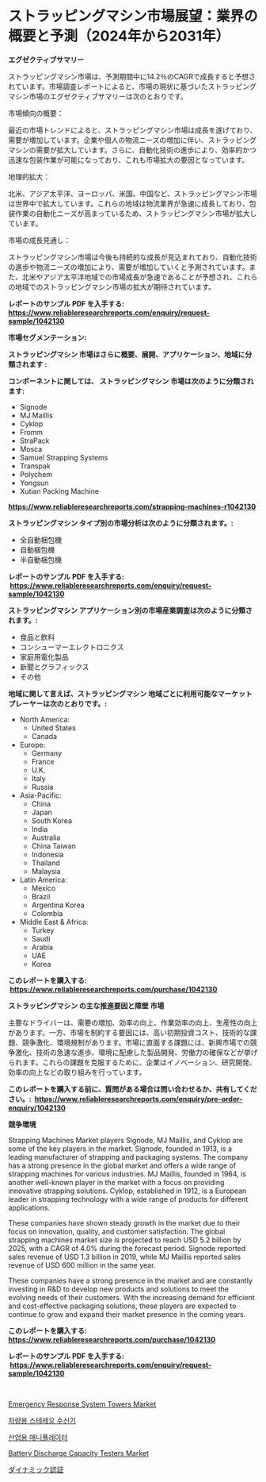 <p><h1>ストラッピングマシン市場展望：業界の概要と予測（2024年から2031年）</h1></p><p><strong>エグゼクティブサマリー</strong></p>
<p><p>ストラッピングマシン市場は、予測期間中に14.2％のCAGRで成長すると予想されています。市場調査レポートによると、市場の現状に基づいたストラッピングマシン市場のエグゼクティブサマリーは次のとおりです。</p><p>市場傾向の概要：</p><p>最近の市場トレンドによると、ストラッピングマシン市場は成長を遂げており、需要が増加しています。企業や個人の物流ニーズの増加に伴い、ストラッピングマシンの需要が拡大しています。さらに、自動化技術の進歩により、効率的かつ迅速な包装作業が可能になっており、これも市場拡大の要因となっています。</p><p>地理的拡大：</p><p>北米、アジア太平洋、ヨーロッパ、米国、中国など、ストラッピングマシン市場は世界中で拡大しています。これらの地域は物流業界が急速に成長しており、包装作業の自動化ニーズが高まっているため、ストラッピングマシン市場が拡大しています。</p><p>市場の成長見通し：</p><p>ストラッピングマシン市場は今後も持続的な成長が見込まれており、自動化技術の進歩や物流ニーズの増加により、需要が増加していくと予測されています。また、北米やアジア太平洋地域での市場成長が急速であることが予想され、これらの地域でのストラッピングマシン市場の拡大が期待されています。</p></p>
<p><strong>レポートのサンプル PDF を入手する: <a href="https://www.reliableresearchreports.com/enquiry/request-sample/1042130">https://www.reliableresearchreports.com/enquiry/request-sample/1042130</a></strong></p>
<p><strong>市場セグメンテーション:</strong></p>
<p><strong> ストラッピングマシン 市場はさらに概要、展開、アプリケーション、地域に分類されます :</strong></p>
<p><strong>コンポーネントに関しては、 ストラッピングマシン 市場は次のように分類されます: &nbsp;</strong></p>
<p><ul><li>Signode</li><li>MJ Maillis</li><li>Cyklop</li><li>Fromm</li><li>StraPack</li><li>Mosca</li><li>Samuel Strapping Systems</li><li>Transpak</li><li>Polychem</li><li>Yongsun</li><li>Xutian Packing Machine</li></ul></p>
<p><strong><a href="https://www.reliableresearchreports.com/strapping-machines-r1042130">https://www.reliableresearchreports.com/strapping-machines-r1042130</a></strong></p>
<p><strong> ストラッピングマシン タイプ別の市場分析は次のように分類されます。:</strong></p>
<p><ul><li>全自動梱包機</li><li>自動梱包機</li><li>半自動梱包機</li></ul></p>
<p><strong>レポートのサンプル PDF を入手する: &nbsp;<a href="https://www.reliableresearchreports.com/enquiry/request-sample/1042130">https://www.reliableresearchreports.com/enquiry/request-sample/1042130</a></strong></p>
<p><strong> ストラッピングマシン アプリケーション別の市場産業調査は次のように分類されます。:</strong></p>
<p><ul><li>食品と飲料</li><li>コンシューマーエレクトロニクス</li><li>家庭用電化製品</li><li>新聞とグラフィックス</li><li>その他</li></ul></p>
<p><strong>地域に関して言えば、ストラッピングマシン 地域ごとに利用可能なマーケットプレーヤーは次のとおりです。:</strong></p>
<p><ul>
    <li>
        North America:
        <ul>
            <li>United States</li>
            <li>Canada</li>
        </ul>
    </li>
    <li>
        Europe:
        <ul>
            <li>Germany</li>
            <li>France</li>
            <li>U.K.</li>
            <li>Italy</li>
            <li>Russia</li>
        </ul>
    </li>
    <li>
        Asia-Pacific:
        <ul>
            <li>China</li>
            <li>Japan</li>
            <li>South Korea</li>
            <li>India</li>
            <li>Australia</li>
            <li>China Taiwan</li>
            <li>Indonesia</li>
            <li>Thailand</li>
            <li>Malaysia</li>
        </ul>
    </li>
    <li>
        Latin America:
        <ul>
            <li>Mexico</li>
            <li>Brazil</li>
            <li>Argentina Korea</li>
            <li>Colombia</li>
        </ul>
    </li>
    <li>
        Middle East & Africa:
        <ul>
            <li>Turkey</li>
            <li>Saudi</li>
            <li>Arabia</li>
            <li>UAE</li>
            <li>Korea</li>
        </ul>
    </li>
    </ul></p>
<p><strong>このレポートを購入する: &nbsp;<a href="https://www.reliableresearchreports.com/purchase/1042130">https://www.reliableresearchreports.com/purchase/1042130</a></strong></p>
<p><strong>ストラッピングマシン の主な推進要因と障壁 市場</strong></p>
<p><p>主要なドライバーは、需要の増加、効率の向上、作業効率の向上、生産性の向上があります。一方、市場を制約する要因には、高い初期投資コスト、技術的な課題、競争激化、環境規制があります。市場に直面する課題には、新興市場での競争激化、技術の急速な進歩、環境に配慮した製品開発、労働力の確保などが挙げられます。これらの課題を克服するために、企業はイノベーション、研究開発、効率の向上などの取り組みを行っています。</p></p>
<p><strong>このレポートを購入する前に、質問がある場合は問い合わせるか、共有してください。:&nbsp; <a href="https://www.reliableresearchreports.com/enquiry/pre-order-enquiry/1042130">https://www.reliableresearchreports.com/enquiry/pre-order-enquiry/1042130</a></strong></p>
<p><strong>競争環境</strong></p>
<p><p>Strapping Machines Market players Signode, MJ Maillis, and Cyklop are some of the key players in the market. Signode, founded in 1913, is a leading manufacturer of strapping and packaging systems. The company has a strong presence in the global market and offers a wide range of strapping machines for various industries. MJ Maillis, founded in 1964, is another well-known player in the market with a focus on providing innovative strapping solutions. Cyklop, established in 1912, is a European leader in strapping technology with a wide range of products for different applications.</p><p>These companies have shown steady growth in the market due to their focus on innovation, quality, and customer satisfaction. The global strapping machines market size is projected to reach USD 5.2 billion by 2025, with a CAGR of 4.0% during the forecast period. Signode reported sales revenue of USD 1.3 billion in 2019, while MJ Maillis reported sales revenue of USD 600 million in the same year.</p><p>These companies have a strong presence in the market and are constantly investing in R&D to develop new products and solutions to meet the evolving needs of their customers. With the increasing demand for efficient and cost-effective packaging solutions, these players are expected to continue to grow and expand their market presence in the coming years.</p></p>
<p><strong>このレポートを購入する: &nbsp; <a href="https://www.reliableresearchreports.com/purchase/1042130">https://www.reliableresearchreports.com/purchase/1042130</a></strong></p>
<p><strong>レポートのサンプル PDF を入手する: &nbsp;<a href="https://www.reliableresearchreports.com/enquiry/request-sample/1042130">https://www.reliableresearchreports.com/enquiry/request-sample/1042130</a></strong><strong></strong></p>
<p>&nbsp;</p>
<p><p><a href="https://www.linkedin.com/pulse/emergency-response-system-towers-market-offer-valuable-insights-nnl0c?trackingId=1YSwMkfenEec4gtAtxu1Ng%3D%3D">Emergency Response System Towers Market</a></p><p><a href="https://medium.com/@sweetums856856/%EC%9E%90%EB%8F%99%EC%B0%A8-%EC%8A%A4%ED%85%8C%EB%A0%88%EC%98%A4-%EC%88%98%EC%8B%A0%EA%B8%B0-%EC%8B%9C%EC%9E%A5%EC%9D%80-%EC%8B%9C%EC%9E%A5-%EC%A0%90%EC%9C%A0%EC%9C%A8-%EC%8B%9C%EC%9E%A5-%EB%8F%99%ED%96%A5-%EB%B0%8F-%EC%8B%9C%EC%9E%A5-%EC%84%B1%EC%9E%A5%EC%97%90-%EA%B4%80%ED%95%9C-%EC%A0%95%EB%B3%B4%EB%A5%BC-%EC%A0%9C%EA%B3%B5%ED%95%9C%EB%8B%A4-3561a70c0a12">차량용 스테레오 수신기</a></p><p><a href="https://medium.com/@santiagoiza565682023/%EC%82%B0%EC%97%85%EC%9A%A9-%EC%A1%B0%EC%9E%91%EA%B8%B0-%EC%8B%9C%EC%9E%A5-%EA%B7%9C%EB%AA%A8-%EB%B0%8F-%EC%8B%9C%EC%9E%A5-%EB%8F%99%ED%96%A5-%EC%99%84%EC%A0%84%ED%95%9C-%EC%82%B0%EC%97%85-%EA%B0%9C%EC%9A%94-2024-2031-3cc286610f3a">산업용 매니퓰레이터</a></p><p><a href="https://www.linkedin.com/pulse/battery-discharge-capacity-testers-market-provides-comprehensive-t3fzc?trackingId=ivtZDlXeqUllu%2Bn3ZczSkA%3D%3D">Battery Discharge Capacity Testers Market</a></p><p><a href="https://medium.com/@boydsmitham37/%E3%83%80%E3%82%A4%E3%83%8A%E3%83%9F%E3%83%83%E3%82%AF%E8%AA%8D%E5%8F%AF%E3%81%AE%E5%B8%82%E5%A0%B4%E3%82%B7%E3%82%A7%E3%82%A2%E3%81%AE%E9%80%B2%E5%8C%96%E3%81%A8%E5%B8%82%E5%A0%B4%E6%88%90%E9%95%B7%E3%81%AE%E3%83%88%E3%83%AC%E3%83%B3%E3%83%892024%E5%B9%B4%E3%81%8B%E3%82%892031%E5%B9%B4%E3%81%BE%E3%81%A7-d60b89492b04">ダイナミック認証</a></p></p>